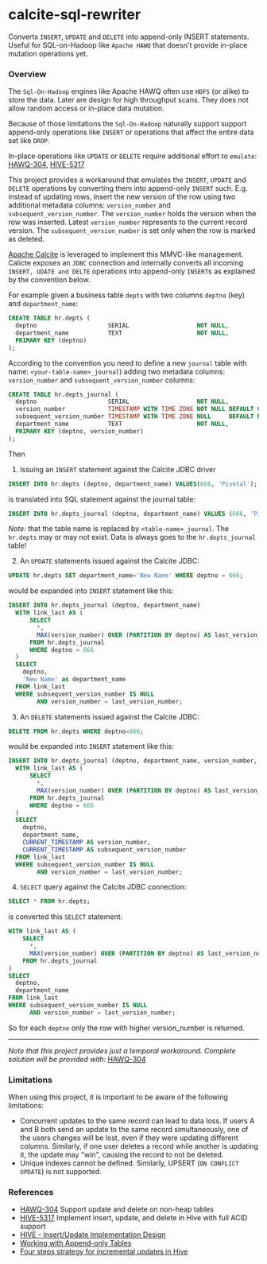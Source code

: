 # calcite-sql-rewriter
Converts `INSERT`, `UPDATE` and `DELETE` into append-only INSERT statements. 
Useful for SQL-on-Hadoop like `Apache HAWQ` that doesn't provide in-place mutation operations yet. 

### Overview
The `Sql-On-Hadoop` engines like Apache HAWQ often use `HDFS` (or alike) to store the data. 
Later are design for high throughput scans. They does not allow random access or in-place data mutation.

Because of those limitations the `Sql-On-Hadoop` naturally support support append-only operations like `INSERT` 
or operations that affect the entire data set like `DROP`. 

In-place operations like `UPDATE` or `DELETE` require additional effort to `emulate`: 
[HAWQ-304](https://issues.apache.org/jira/browse/HAWQ-304), [HIVE-5317](https://issues.apache.org/jira/browse/HIVE-5317)  

This project provides a workaround that emulates the `INSERT`, `UPDATE` and `DELETE` operations by converting them into 
append-only `INSERT` such. E.g. instead of updating rows, insert the new version of the row using two 
additional metadata columns: `version_number` and `subsequent_version_number`. The `version_number` holds the 
version when the row was inserted. Latest `version_number` represents to the current record version. 
The `subsequent_version_number` is set only when the row is marked as deleted.

[Apache Calcite](https://calcite.apache.org/) is leveraged to implement this MMVC-like management. 
Calicte exposes an `JDBC` connection and internally converts all incoming `INSERT, UDATE and DELTE` 
operations into append-only `INSERT`s as explained by the convention below.  

For example given a business table `depts` with two columns `deptno` (key) and `department_name`: 
```sql
CREATE TABLE hr.depts (
  deptno                    SERIAL                   NOT NULL,
  department_name           TEXT                     NOT NULL,
  PRIMARY KEY (deptno)
);
```
According to the convention you need to define a new `journal` table with name: `<your-table-name>_journal`) adding 
two metadata columns: `version_number` and `subsequent_version_number` columns:
```sql
CREATE TABLE hr.depts_journal (
  deptno                    SERIAL                   NOT NULL,
  version_number            TIMESTAMP WITH TIME ZONE NOT NULL DEFAULT CURRENT_TIMESTAMP,
  subsequent_version_number TIMESTAMP WITH TIME ZONE NULL     DEFAULT NULL,
  department_name           TEXT                     NOT NULL,
  PRIMARY KEY (deptno, version_number)
);
```
Then 
1. Issuing an `INSERT` statement against the Calcite JDBC driver
```sql
INSERT INTO hr.depts (deptno, department_name) VALUES(666, 'Pivotal');
```
is translated into SQL statement against the journal table: 
```sql
INSERT INTO hr.depts_journal (deptno, department_name) VALUES (666, 'Pivotal');
```
_Note:_ that the table name is replaced by `<table-name>_journal`. The `hr.depts` may or may not exist. Data is 
always goes to the `hr.depts_journal` table!  

2. An `UPDATE` statements issued against the Calcite JDBC:
```sql
UPDATE hr.depts SET department_name='New Name' WHERE deptno = 666;
```
would be expanded into `INSERT` statement like this: 
```sql
INSERT INTO hr.depts_journal (deptno, department_name)
  WITH link_last AS (
      SELECT
        *,
        MAX(version_number) OVER (PARTITION BY deptno) AS last_version_number
      FROM hr.depts_journal
      WHERE deptno = 666
  )
  SELECT
    deptno,
    'New Name' as department_name
  FROM link_last
  WHERE subsequent_version_number IS NULL
        AND version_number = last_version_number;
```
3. An `DELETE` statements issued against the Calcite JDBC:
```sql
DELETE FROM hr.depts WHERE deptno=666;
```
would be expanded into `INSERT` statement like this:
```sql
INSERT INTO hr.depts_journal (deptno, department_name, version_number, subsequent_version_number)
  WITH link_last AS (
      SELECT
        *,
        MAX(version_number) OVER (PARTITION BY deptno) AS last_version_number
      FROM hr.depts_journal
      WHERE deptno = 666
  )
  SELECT
    deptno,
    department_name,
    CURRENT_TIMESTAMP AS version_number,
    CURRENT_TIMESTAMP AS subsequent_version_number
  FROM link_last
  WHERE subsequent_version_number IS NULL
        AND version_number = last_version_number;
```

4. `SELECT` query against the Calcite JDBC connection: 

```sql
SELECT * FROM hr.depts;
```
is converted this `SELECT` statement:
```sql
WITH link_last AS (
    SELECT
      *,
      MAX(version_number) OVER (PARTITION BY deptno) AS last_version_number
    FROM hr.depts_journal
)
SELECT
  deptno,
  department_name
FROM link_last
WHERE subsequent_version_number IS NULL
      AND version_number = last_version_number;
```
So for each `deptno` only the row with higher version_number is returned. 

---

_Note that this project provides just a temporal workaround. Complete solution will be provided with:_ [HAWQ-304](https://issues.apache.org/jira/browse/HAWQ-304) 

### Limitations

When using this project, it is important to be aware of the following limitations:

* Concurrent updates to the same record can lead to data loss. If users A and B both send an update to the same record
  simultaneously, one of the users changes will be lost, even if they were updating different columns. Similarly, if one
  user deletes a record while another is updating it, the update may "win", causing the record to not be deleted.
* Unique indexes cannot be defined. Similarly, UPSERT (`ON CONFLICT UPDATE`) is not supported.

### References
* [HAWQ-304](https://issues.apache.org/jira/browse/HAWQ-304) Support update and delete on non-heap tables
* [HIVE-5317](https://issues.apache.org/jira/browse/HIVE-5317) Implement insert, update, and delete in Hive with full ACID support
* [HIVE - Insert/Update Implementation Design](https://issues.apache.org/jira/secure/attachment/12604051/InsertUpdatesinHive.pdf)
* [Working with Append-only Tables](http://it.toolbox.com/blogs/sap-on-db2/working-with-appendonly-tables-part-i-51352)
* [Four steps strategy for incremental updates in Hive](https://hortonworks.com/blog/four-step-strategy-incremental-updates-hive/)
